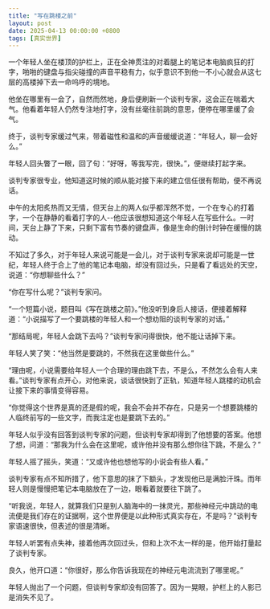 ```yaml
---
title: "写在跳楼之前"
layout: post
date: 2025-04-13 00:00:00 +0800
tags: [真实世界]
---
```


一个年轻人坐在楼顶的护栏上，正在全神贯注的对着腿上的笔记本电脑疯狂的打字，啪啪的键盘与指尖碰撞的声音平稳有力，似乎意识不到他一不小心就会从这七层的高楼掉下去一命呜呼的境地。

他坐在哪里有一会了，自然而然地，身后便刷新一个谈判专家，这会正在喘着大气。他看着年轻人仍然专注地打字，没有丝毫往前跳的意思，便停在哪里缓了会气。

终于，谈判专家缓过气来，带着磁性和温和的声音缓缓说道：“年轻人，聊一会好么。”

年轻人回头瞥了一眼，回了句：“好呀，等我写完，很快。”，便继续打起字来。

谈判专家很专业，他知道这时候的顺从能对接下来的建立信任很有帮助，便不再说话。

中午的太阳炙热而又无情，但天台上的两人似乎都浑然不觉，一个在专心的打着字，一个在静静的看着打字的人--他应该很想知道这个年轻人在写些什么。一时间，天台上静了下来，只剩下富有节奏的键盘声，像是生命的倒计时钟在缓慢的跳动。

不知过了多久，对于年轻人来说可能是一会儿，对于谈判专家来说却可能是一世纪，年轻人终于合上了他的笔记本电脑，却没有回过头，只是看了看远处的天空，说道：“你想聊些什么？”

“你在写什么呢？”谈判专家问。

“一个短篇小说，题目叫《写在跳楼之前》。”他没听到身后人接话，便接着解释道：“小说描写了一个要跳楼的年轻人和一个想劝阻的谈判专家的对话。”

“那结局呢，年轻人会跳下去吗？”谈判专家问得很快，他不能让话掉下来。

年轻人笑了笑：“他当然是要跳的，不然我在这里做些什么。”

“理由呢，小说需要给年轻人一个合理的理由跳下去，不是么，不然怎么会有人来看。”谈判专家有点开心，对他来说，谈话很快到了正轨，知道年轻人跳楼的动机会让接下来的事情变得容易。

“你觉得这个世界是真的还是假的呢，我会不会并不存在，只是另一个想要跳楼的人临终前写的一些文字，而我注定也是要跳下去的。”

年轻人似乎没有回答到谈判专家的问题，但谈判专家却得到了他想要的答案。他想了想，问道：“那我为什么会在这里呢，或许他并没有那么想你往下跳，不是么？”

年轻人摇了摇头，笑道：“又或许他也想他写的小说会有些人看。”

谈判专家有点不知所措了，他下意思的抹了下额头，才发现他已是满脸汗珠。而年轻人则是慢慢把笔记本电脑放在了一边，眼看着就要往下跳了。

“听我说，年轻人，就算我们只是别人脑海中的一抹灵光，那些神经元中跳动的电流便是我们存在的证据啊，这个世界便是以此种形式真实存在，不是吗？”谈判专家语速很快，但表述的很是清晰。

年轻人听罢有点失神，接着他再次回过头，但和上次不太一样的是，他开始打量起了谈判专家。

良久，他开口道：“你很好，那么你告诉我现在的神经元电流流到了哪里呢。”

年轻人抛出了一个问题，但谈判专家却没有回答了。因为一晃眼，护栏上的人影已是消失不见了。
